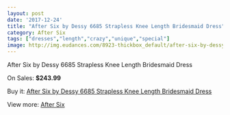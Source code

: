 ```yaml
---
layout: post
date: '2017-12-24'
title: "After Six by Dessy 6685 Strapless Knee Length Bridesmaid Dress"
category: After Six
tags: ["dresses","length","crazy","unique","special"]
image: http://img.eudances.com/8923-thickbox_default/after-six-by-dessy-6685-strapless-knee-length-bridesmaid-dress.jpg
---
```

After Six by Dessy 6685 Strapless Knee Length Bridesmaid Dress

On Sales: **$243.99**
<a href="https://www.eudances.com/en/after-six/3001-after-six-by-dessy-6685-strapless-knee-length-bridesmaid-dress.html"><amp-img layout="responsive" width="600" height="600" src="//img.eudances.com/8923-thickbox_default/after-six-by-dessy-6685-strapless-knee-length-bridesmaid-dress.jpg" alt="After Six by Dessy 6685 Strapless Knee Length Bridesmaid Dress 0" /></a>
<a href="https://www.eudances.com/en/after-six/3001-after-six-by-dessy-6685-strapless-knee-length-bridesmaid-dress.html"><amp-img layout="responsive" width="600" height="600" src="//img.eudances.com/8926-thickbox_default/after-six-by-dessy-6685-strapless-knee-length-bridesmaid-dress.jpg" alt="After Six by Dessy 6685 Strapless Knee Length Bridesmaid Dress 1" /></a>
<a href="https://www.eudances.com/en/after-six/3001-after-six-by-dessy-6685-strapless-knee-length-bridesmaid-dress.html"><amp-img layout="responsive" width="600" height="600" src="//img.eudances.com/8925-thickbox_default/after-six-by-dessy-6685-strapless-knee-length-bridesmaid-dress.jpg" alt="After Six by Dessy 6685 Strapless Knee Length Bridesmaid Dress 2" /></a>
<a href="https://www.eudances.com/en/after-six/3001-after-six-by-dessy-6685-strapless-knee-length-bridesmaid-dress.html"><amp-img layout="responsive" width="600" height="600" src="//img.eudances.com/8924-thickbox_default/after-six-by-dessy-6685-strapless-knee-length-bridesmaid-dress.jpg" alt="After Six by Dessy 6685 Strapless Knee Length Bridesmaid Dress 3" /></a>

Buy it: [After Six by Dessy 6685 Strapless Knee Length Bridesmaid Dress](https://www.eudances.com/en/after-six/3001-after-six-by-dessy-6685-strapless-knee-length-bridesmaid-dress.html "After Six by Dessy 6685 Strapless Knee Length Bridesmaid Dress")

View more: [After Six](https://www.eudances.com/en/50-after-six "After Six")